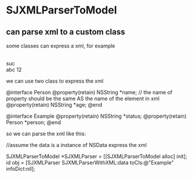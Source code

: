 SJXMLParserToModel
====
can parse xml to a custom class
-----

some classes can express a xml, for example

<root><br>
    <status>suc</status><br>
    <person>
        <name>abc</name>
        <age>12</age>
    </person>
</root>

we can use two class to express the xml 

@interface Person
@property(retain) NSString *name; // the name of property should be the same AS the name of the element in xml
@property(retain) NSString *age;
@end
 
@interface Example
@property(retain) NSString *status;
@property(retain) Person   *person;
@end


so we can parse the xml like this:
  
//assume the data is a instance of NSData express the xml

SJXMLParserToModel *SJXMLParser = [[SJXMLParserToModel alloc] init];
id obj =  [SJXMLParser SJXMLParserWithXML:data toCls:@"Example" infoDict:nil];
